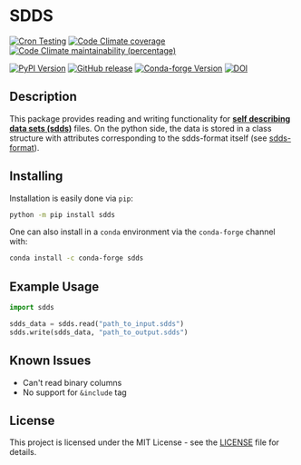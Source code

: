 # SDDS
[![Cron Testing](https://github.com/pylhc/sdds/workflows/Cron%20Testing/badge.svg)](https://github.com/pylhc/sdds/actions?query=workflow%3A%22Cron+Testing%22)
[![Code Climate coverage](https://img.shields.io/codeclimate/coverage/pylhc/sdds.svg?style=popout)](https://codeclimate.com/github/pylhc/sdds)
[![Code Climate maintainability (percentage)](https://img.shields.io/codeclimate/maintainability-percentage/pylhc/sdds.svg?style=popout)](https://codeclimate.com/github/pylhc/sdds)
<!-- [![GitHub last commit](https://img.shields.io/github/last-commit/pylhc/sdds.svg?style=popout)](https://github.com/pylhc/sdds/) -->
[![PyPI Version](https://img.shields.io/pypi/v/sdds?label=PyPI&logo=pypi)](https://pypi.org/project/sdds/)
[![GitHub release](https://img.shields.io/github/v/release/pylhc/sdds?logo=github)](https://github.com/pylhc/sdds/)
[![Conda-forge Version](https://img.shields.io/conda/vn/conda-forge/sdds?color=orange&logo=anaconda)](https://anaconda.org/conda-forge/sdds)
[![DOI](https://zenodo.org/badge/DOI/10.5281/zenodo.5705820.svg)](https://doi.org/10.5281/zenodo.5705820)

## Description

This package provides reading and writing functionality for [**self describing data sets (sdds)**](https://ops.aps.anl.gov/SDDSIntroTalk/slides.html) files.
On the python side, the data is stored in a class structure with attributes corresponding to the sdds-format itself (see [sdds-format](https://ops.aps.anl.gov/manuals/SDDStoolkit/SDDStoolkitsu2.html)). 

## Installing

Installation is easily done via `pip`:
```bash
python -m pip install sdds
```

One can also install in a `conda` environment via the `conda-forge` channel with:
```bash
conda install -c conda-forge sdds
```

## Example Usage

```python
import sdds

sdds_data = sdds.read("path_to_input.sdds")
sdds.write(sdds_data, "path_to_output.sdds")
```

## Known Issues

- Can't read binary columns
- No support for `&include` tag

## License

This project is licensed under the MIT License - see the [LICENSE](LICENSE) file for details.

